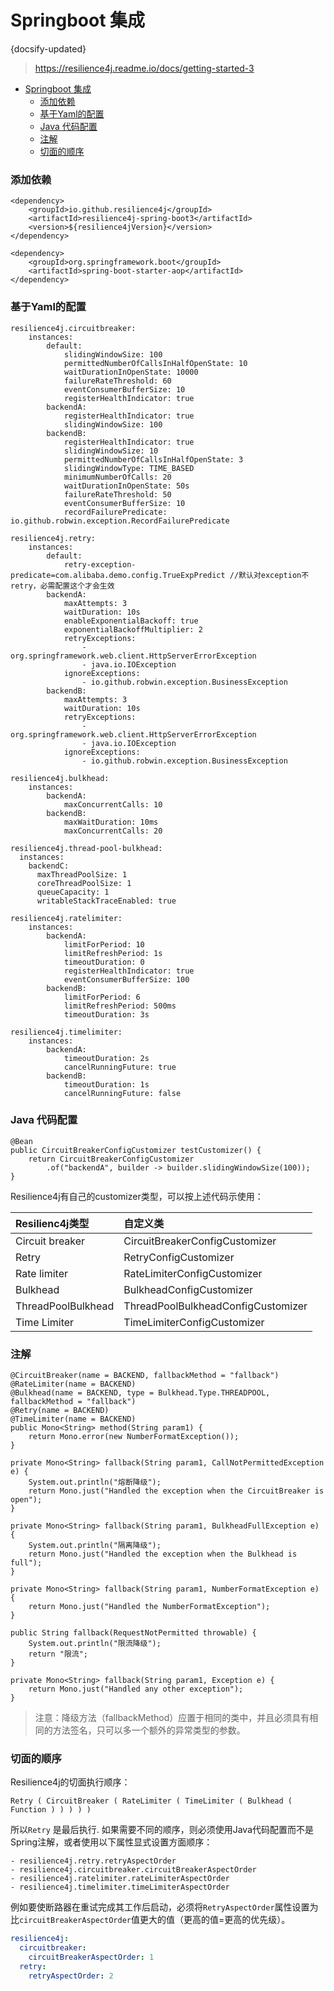 #  Springboot 集成
{docsify-updated}
> https://resilience4j.readme.io/docs/getting-started-3

- [Springboot 集成](#springboot-集成)
	- [添加依赖](#添加依赖)
	- [基于Yaml的配置](#基于yaml的配置)
	- [Java 代码配置](#java-代码配置)
	- [注解](#注解)
	- [切面的顺序](#切面的顺序)


### 添加依赖
```
<dependency>
	<groupId>io.github.resilience4j</groupId>
	<artifactId>resilience4j-spring-boot3</artifactId>
	<version>${resilience4jVersion}</version>
</dependency>

<dependency>
	<groupId>org.springframework.boot</groupId>
	<artifactId>spring-boot-starter-aop</artifactId>
</dependency>

```

### 基于Yaml的配置
```
resilience4j.circuitbreaker:
    instances:
		default:
			slidingWindowSize: 100
			permittedNumberOfCallsInHalfOpenState: 10
			waitDurationInOpenState: 10000
			failureRateThreshold: 60
			eventConsumerBufferSize: 10
			registerHealthIndicator: true
        backendA:
            registerHealthIndicator: true
            slidingWindowSize: 100
        backendB:
            registerHealthIndicator: true
            slidingWindowSize: 10
            permittedNumberOfCallsInHalfOpenState: 3
            slidingWindowType: TIME_BASED
            minimumNumberOfCalls: 20
            waitDurationInOpenState: 50s
            failureRateThreshold: 50
            eventConsumerBufferSize: 10
            recordFailurePredicate: io.github.robwin.exception.RecordFailurePredicate
            
resilience4j.retry:
    instances:
		default:
			retry-exception-predicate=com.alibaba.demo.config.TrueExpPredict //默认对exception不retry，必需配置这个才会生效
        backendA:
            maxAttempts: 3
            waitDuration: 10s
            enableExponentialBackoff: true
            exponentialBackoffMultiplier: 2
            retryExceptions:
                - org.springframework.web.client.HttpServerErrorException
                - java.io.IOException
            ignoreExceptions:
                - io.github.robwin.exception.BusinessException
        backendB:
            maxAttempts: 3
            waitDuration: 10s
            retryExceptions:
                - org.springframework.web.client.HttpServerErrorException
                - java.io.IOException
            ignoreExceptions:
                - io.github.robwin.exception.BusinessException
                
resilience4j.bulkhead:
    instances:
        backendA:
            maxConcurrentCalls: 10
        backendB:
            maxWaitDuration: 10ms
            maxConcurrentCalls: 20
            
resilience4j.thread-pool-bulkhead:
  instances:
    backendC:
      maxThreadPoolSize: 1
      coreThreadPoolSize: 1
      queueCapacity: 1
      writableStackTraceEnabled: true
        
resilience4j.ratelimiter:
    instances:
        backendA:
            limitForPeriod: 10
            limitRefreshPeriod: 1s
            timeoutDuration: 0
            registerHealthIndicator: true
            eventConsumerBufferSize: 100
        backendB:
            limitForPeriod: 6
            limitRefreshPeriod: 500ms
            timeoutDuration: 3s
            
resilience4j.timelimiter:
    instances:
        backendA:
            timeoutDuration: 2s
            cancelRunningFuture: true
        backendB:
            timeoutDuration: 1s
            cancelRunningFuture: false
```

### Java 代码配置
```
@Bean
public CircuitBreakerConfigCustomizer testCustomizer() {
    return CircuitBreakerConfigCustomizer
        .of("backendA", builder -> builder.slidingWindowSize(100));
}
```

Resilience4j有自己的customizer类型，可以按上述代码示使用：

| Resilienc4j类型    | 自定义类                           |
| :----------------- | :--------------------------------- |
| Circuit breaker    | CircuitBreakerConfigCustomizer     |
| Retry              | RetryConfigCustomizer              |
| Rate limiter       | RateLimiterConfigCustomizer        |
| Bulkhead           | BulkheadConfigCustomizer           |
| ThreadPoolBulkhead | ThreadPoolBulkheadConfigCustomizer |
| Time Limiter       | TimeLimiterConfigCustomizer        |


### 注解
```
@CircuitBreaker(name = BACKEND, fallbackMethod = "fallback")
@RateLimiter(name = BACKEND)
@Bulkhead(name = BACKEND, type = Bulkhead.Type.THREADPOOL, fallbackMethod = "fallback")
@Retry(name = BACKEND)
@TimeLimiter(name = BACKEND)
public Mono<String> method(String param1) {
    return Mono.error(new NumberFormatException());
}

private Mono<String> fallback(String param1, CallNotPermittedException e) {
	System.out.println("熔断降级");
    return Mono.just("Handled the exception when the CircuitBreaker is open");
}

private Mono<String> fallback(String param1, BulkheadFullException e) {
	System.out.println("隔离降级");
    return Mono.just("Handled the exception when the Bulkhead is full");
}

private Mono<String> fallback(String param1, NumberFormatException e) {
    return Mono.just("Handled the NumberFormatException");
}

public String fallback(RequestNotPermitted throwable) {
	System.out.println("限流降级");
	return "限流";
}

private Mono<String> fallback(String param1, Exception e) {
    return Mono.just("Handled any other exception");
}
```

>注意：降级方法（fallbackMethod）应置于相同的类中，并且必须具有相同的方法签名，只可以多一个额外的异常类型的参数。


### 切面的顺序
Resilience4j的切面执行顺序：

```
Retry ( CircuitBreaker ( RateLimiter ( TimeLimiter ( Bulkhead ( Function ) ) ) ) )
```

所以`Retry` 是最后执行.
如果需要不同的顺序，则必须使用Java代码配置而不是Spring注解，或者使用以下属性显式设置方面顺序：

```text
- resilience4j.retry.retryAspectOrder
- resilience4j.circuitbreaker.circuitBreakerAspectOrder
- resilience4j.ratelimiter.rateLimiterAspectOrder
- resilience4j.timelimiter.timeLimiterAspectOrder
```

例如要使断路器在重试完成其工作后启动，必须将`RetryAspectOrder`属性设置为比`circuitBreakerAspectOrder`值更大的值（更高的值=更高的优先级）。

```yaml
resilience4j:
  circuitbreaker:
    circuitBreakerAspectOrder: 1
  retry:
    retryAspectOrder: 2
```